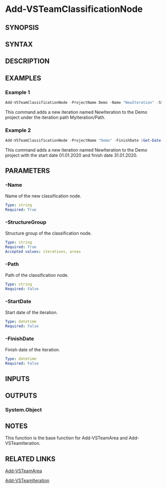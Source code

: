 <!-- #include "./common/header.md" -->

# Add-VSTeamClassificationNode

## SYNOPSIS

<!-- #include "./synopsis/Add-VSTeamClassificationNode.md" -->

## SYNTAX

## DESCRIPTION

<!-- #include "./synopsis/Add-VSTeamClassificationNode.md" -->

## EXAMPLES

### Example 1

```powershell
Add-VSTeamClassificationNode -ProjectName Demo -Name "NewIteration" -StructureGroup "iteration" -Path "MyIteration/Path"
```

This command adds a new iteration named NewIteration to the Demo project under the iteration path MyIteration/Path.

### Example 2

```powershell
Add-VSTeamClassificationNode -ProjectName "Demo" -FinishDate (Get-Date "31.01.2020") -StartDate (Get-Date "01.01.2020") -Name "NewIteration" -StructureGroup "iterations"
```

This command adds a new iteration named NewIteration to the Demo project with the start date 01.01.2020 and finish date 31.01.2020.

## PARAMETERS

<!-- #include "./params/projectName.md" -->

### -Name

Name of the new classification node.

```yaml
Type: string
Required: True
```

### -StructureGroup

Structure group of the classification node.

```yaml
Type: string
Required: True
Accepted values: iterations, areas
```

### -Path

Path of the classification node.

```yaml
Type: string
Required: False
```

### -StartDate

Start date of the iteration.

```yaml
Type: datetime
Required: False
```

### -FinishDate

Finish date of the iteration.

```yaml
Type: datetime
Required: False
```

## INPUTS

## OUTPUTS

### System.Object

## NOTES

This function is the base function for Add-VSTeamArea and Add-VSTeamIteration.

<!-- #include "./common/prerequisites.md" -->

## RELATED LINKS

<!-- #include "./common/related.md" -->

[Add-VSTeamArea](Add-VSTeamArea.md)

[Add-VSTeamIteration](Add-VSTeamIteration.md)

